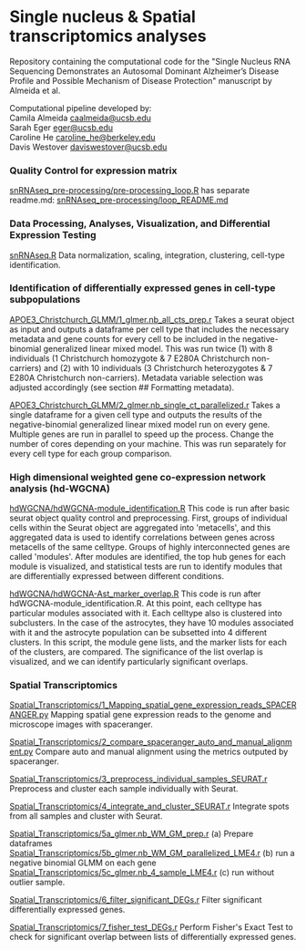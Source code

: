 # Single nucleus & Spatial transcriptomics analyses
Repository containing the computational code for the "Single Nucleus RNA Sequencing Demonstrates an Autosomal Dominant Alzheimer’s Disease Profile and Possible Mechanism of Disease Protection" manuscript by Almeida et al.

Computational pipeline developed by:\
Camila Almeida <caalmeida@ucsb.edu>\
Sarah Eger <eger@ucsb.edu>\
Caroline He <caroline_he@berkeley.edu>\
Davis Westover <daviswestover@ucsb.edu>

### **Quality Control for expression matrix**

[snRNAseq_pre-processing/pre-processing_loop.R](https://github.com/acostauribe/nucseq-PSEN1-E280A/blob/main/snRNAseq_pre-processing/pre-processing_loop.R) has separate readme.md: [snRNAseq_pre-processing/loop_README.md](https://github.com/acostauribe/nucseq-PSEN1-E280A/blob/main/snRNAseq_pre-processing/loop_README.md)

### **Data Processing, Analyses, Visualization, and Differential Expression Testing**

[snRNAseq.R](https://github.com/KosikLabUCSB/nucseq-PSEN1-E280A/blob/main/snRNAseq.R)
Data normalization, scaling, integration, clustering, cell-type identification.

### **Identification of differentially expressed genes in cell-type subpopulations**

[APOE3_Christchurch_GLMM/1_glmer.nb_all_cts_prep.r](https://github.com/acostauribe/nucseq-PSEN1-E280A/blob/main/APOE3_Christchurch_GLMM/1_glmer.nb_all_cts_prep.r)
Takes a seurat object as input and outputs a dataframe per cell type that includes the necessary metadata and gene counts for every cell to be included in the negative-binomial generalized linear mixed model. This was run twice (1) with 8 individuals (1 Christchurch homozygote & 7 E280A Christchurch non-carriers) and (2) with 10 individuals (3 Christchurch heterozygotes & 7 E280A Christchurch non-carriers). Metadata variable selection was adjusted accordingly (see section ## Formatting metadata).

[APOE3_Christchurch_GLMM/2_glmer.nb_single_ct_parallelized.r](https://github.com/acostauribe/nucseq-PSEN1-E280A/blob/main/APOE3_Christchurch_GLMM/2_glmer.nb_single_ct_parallelized.r)
Takes a single dataframe for a given cell type and outputs the results of the negative-binomial generalized linear mixed model run on every gene. Multiple genes are run in parallel to speed up the process. Change the number of cores depending on your machine. This was run separately for every cell type for each group comparison.

### **High dimensional weighted gene co-expression network analysis (hd-WGCNA)**

[hdWGCNA/hdWGCNA-module_identification.R](https://github.com/KosikLabUCSB/nucseq-PSEN1-E280A/blob/main/hdWGCNA/hdWGCNA-module_identification.R)
This code is run after basic seurat object quality control and preprocessing. First, groups of individual cells within the Seurat object are aggregated into 'metacells', and this aggregated data is used to identify correlations between genes across metacells of the same celltype. Groups of highly interconnected genes are called 'modules'. After modules are identified, the top hub genes for each module is visualized, and statistical tests are run to identify modules that are differentially expressed between different conditions.

[hdWGCNA/hdWGCNA-Ast_marker_overlap.R](https://github.com/KosikLabUCSB/nucseq-PSEN1-E280A/blob/main/hdWGCNA/hdWGCNA-Ast_marker_overlap.R)
This code is run after hdWGCNA-module_identification.R. At this point, each celltype has particular modules associated with it. Each celltype also is clustered into subclusters. In the case of the astrocytes, they have 10 modules associated with it and the astrocyte population can be subsetted into 4 different clusters. In this script, the module gene lists, and the marker lists for each of the clusters, are compared. The significance of the list overlap is visualized, and we can identify particularly significant overlaps.

### **Spatial Transcriptomics**

[Spatial_Transcriptomics/1_Mapping_spatial_gene_expression_reads_SPACERANGER.py](https://github.com/acostauribe/nucseq-PSEN1-E280A/blob/main/Spatial_Transcriptomics/1_Mapping_spatial_gene_expression_reads_SPACERANGER.py)
Mapping spatial gene expression reads to the genome and microscope images with spaceranger.

[Spatial_Transcriptomics/2_compare_spaceranger_auto_and_manual_alignment.py](https://github.com/acostauribe/nucseq-PSEN1-E280A/blob/main/Spatial_Transcriptomics/2_compare_spaceranger_auto_and_manual_alignment.py) Compare auto and manual alignment using the metrics outputed by spaceranger.

[Spatial_Transcriptomics/3_preprocess_individual_samples_SEURAT.r](https://github.com/acostauribe/nucseq-PSEN1-E280A/blob/main/Spatial_Transcriptomics/3_preprocess_individual_samples_SEURAT.r) Preprocess and cluster each sample individually with Seurat.

[Spatial_Transcriptomics/4_integrate_and_cluster_SEURAT.r](https://github.com/acostauribe/nucseq-PSEN1-E280A/blob/main/Spatial_Transcriptomics/4_integrate_and_cluster_SEURAT.r) Integrate spots from all samples and cluster with Seurat.

[Spatial_Transcriptomics/5a_glmer.nb_WM_GM_prep.r](https://github.com/acostauribe/nucseq-PSEN1-E280A/blob/main/Spatial_Transcriptomics/5a_glmer.nb_WM_GM_prep.r) (a) Prepare dataframes
[Spatial_Transcriptomics/5b_glmer.nb_WM_GM_parallelized_LME4.r](https://github.com/acostauribe/nucseq-PSEN1-E280A/blob/main/Spatial_Transcriptomics/5b_glmer.nb_WM_GM_parallelized_LME4.r) (b) run a negative binomial GLMM on each gene
[Spatial_Transcriptomics/5c_glmer.nb_4_sample_LME4.r](https://github.com/acostauribe/nucseq-PSEN1-E280A/blob/main/Spatial_Transcriptomics/5c_glmer.nb_4_sample_LME4.r) (c) run without outlier sample.

[Spatial_Transcriptomics/6_filter_significant_DEGs.r](https://github.com/acostauribe/nucseq-PSEN1-E280A/blob/main/Spatial_Transcriptomics/6_filter_significant_DEGs.r) Filter significant differentially expressed genes.

[Spatial_Transcriptomics/7_fisher_test_DEGs.r](https://github.com/acostauribe/nucseq-PSEN1-E280A/blob/main/Spatial_Transcriptomics/7_fisher_test_DEGs.r) Perform Fisher's Exact Test to check for significant overlap between lists of differentially expressed genes.
